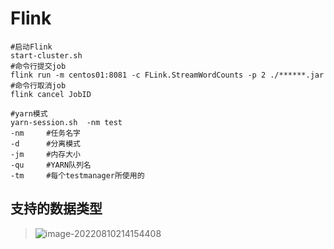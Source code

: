 # Flink

```shell
#启动Flink
start-cluster.sh
#命令行提交job
flink run -m centos01:8081 -c FLink.StreamWordCounts -p 2 ./******.jar
#命令行取消job
flink cancel JobID
```



```shell
#yarn模式
yarn-session.sh  -nm test
-nm		#任务名字
-d		#分离模式
-jm		#内存大小
-qu		#YARN队列名
-tm		#每个testmanager所使用的
```



## 支持的数据类型

>![image-20220810214154408](C:\Users\Administrator\AppData\Roaming\Typora\typora-user-images\image-20220810214154408.png)
